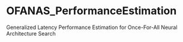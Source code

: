 # OFANAS_PerformanceEstimation
Generalized Latency Performance Estimation for Once-For-All Neural Architecture Search
